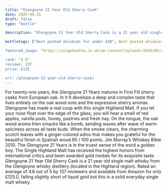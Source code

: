 ```yaml
---
title: "Glengoyne 21 Year Old Sherry Cask"
date: 2025-09-25
draft: false
type: "bottle"

description: "Glengoyne 21 Year Old Sherry Cask is a 21 year old single malt whisky from the Glengoyne whisky distillery (located in the Highland region). Rated an average of 4.6 out of 5 by 137 reviewers and available from Amazon for only £125.0, falling slightly short of liquid gold but this in a solid everyday single malt whisky."

bottletags: ["Best peated whiskies for under £50", Best peated whiskies for under £75", Best Single Malt Whiskies For Under £50", Best Single Malt Whiskies for under £75", Peated whiskies", Single Malt Whiskies", Speyside Whiskies", Spirit Caramel (E150A)", Whiskies containing Spirit Caramel (E150A)", Whiskies of Scotland",]

featured_image: "https://uisgebeatha.co.uk/wp-content/uploads/2020/03/glengoyne-21-year-old-whisky.jpg"

rank: "4.6"
reviews: 137
price: £125

url: /glengoyne-21-year-old-sherry-cask/
---
```


For twenty-one years, the Glengoyne 21 Years matures in First Fill sherry casks from European oak. In it It develops a deep and complex taste that lives entirely on the oak wood note and the expressive sherry aromas. Glengoyne has made a real coup with this single Highland Malt. If you let your nose float over the edge of the glass, you will hear a smell of red apples, vanilla pods, honey, pastries and fresh hay. On the tongue, the oak wood aroma then smacks like a bomb, sending waves after wave of warm spiciness across all taste buds. When the smoke clears, the charming scotch leaves with a ginger-colored adíos that makes you grateful for the beautiful finish in Spanish wood.90 / 100 points. Jim Murray’s Whiskey Bible 2010. The Glengoyne 21 Years is in the truest sense of the word a golden boy. The Single Highland Malt has received the highest honors from international critics and been awarded gold medals for its exquisite taste. Glengoyne 21 Year Old Sherry Cask is a 21 year old single malt whisky from the Glengoyne whisky distillery (located in the Highland region). Rated an average of 4.6 out of 5 by 137 reviewers and available from Amazon for only £125.0, falling slightly short of liquid gold but this in a solid everyday single malt whisky.
